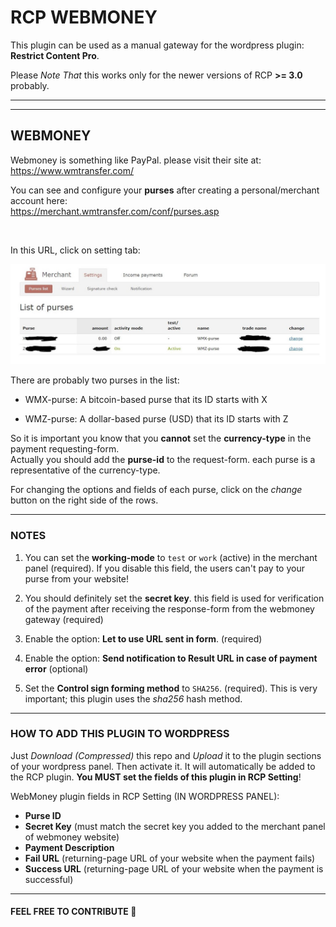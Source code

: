 # RCP WEBMONEY

This plugin can be used as a manual gateway for the wordpress plugin: **Restrict Content Pro**.

Please *Note That* this works only for the newer versions of RCP **>= 3.0** probably.

---
---

## WEBMONEY

Webmoney is something like PayPal. please visit their site at: \
https://www.wmtransfer.com/

You can see and configure your **purses** after creating a personal/merchant account here: \
https://merchant.wmtransfer.com/conf/purses.asp

<br>

In this URL, click on setting tab:

![](./assets/merchant.jpg)

There are probably two purses in the list:

- WMX-purse: A bitcoin-based purse that its ID starts with X

- WMZ-purse: A dollar-based purse (USD) that its ID starts with Z

So it is important you know that you **cannot** set the **currency-type** in the payment requesting-form. \
Actually you should add the **purse-id** to the request-form. each purse is a representative of the currency-type.

For changing the options and fields of each purse, click on the *change* button on the right side of the rows.

---

### NOTES

1. You can set the **working-mode** to `test` or `work` (active) in the merchant panel (required). If you disable this field, the users can't pay to your purse from your website!

2. You should definitely set the **secret key**. this field is used for verification of the payment after receiving the response-form from the webmoney gateway (required)

3. Enable the option: **Let to use URL sent in form**.  (required)

4. Enable the option: **Send notification to Result URL in case of payment error** (optional)

5. Set the **Control sign forming method** to `SHA256`. (required). This is very important; this plugin uses the *sha256* hash method.

---

### HOW TO ADD THIS PLUGIN TO WORDPRESS

Just *Download (Compressed)* this repo and *Upload* it to the plugin sections of your wordpress panel. Then activate it. It will automatically be added to the RCP plugin. **You MUST set the fields of this plugin in RCP Setting**!

WebMoney plugin fields in RCP Setting (IN WORDPRESS PANEL):

- **Purse ID**
- **Secret Key** (must match the secret key you added to the merchant panel of webmoney website)
- **Payment Description**
- **Fail URL** (returning-page URL of your website when the payment fails)
- **Success URL** (returning-page URL of your website when the payment is successful)

---

#### FEEL FREE TO CONTRIBUTE 💛
